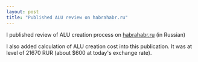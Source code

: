 ```yaml
---
layout: post
title: "Published ALU review on habrahabr.ru"
---
```


I published review of ALU creation process on [habrahabr.ru](http://habrahabr.ru/post/220865/) (in Russian)

I also added calculation of ALU creation cost into this publication. It was at level of 21670 RUR (about $600 at today's exchange rate).

